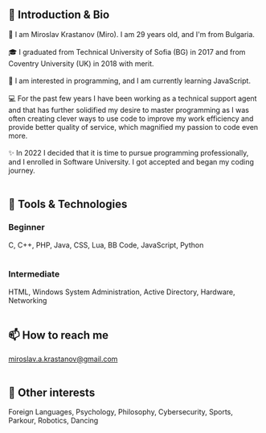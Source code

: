 ## 👋 Introduction & Bio
👦 I am Miroslav Krastanov (Miro). I am 29 years old, and I'm from Bulgaria. <br><br>
🎓 I graduated from Technical University of Sofia (BG) in 2017 and from Coventry University (UK) in 2018 with merit. <br><br>
👀 I am interested in programming, and I am currently learning JavaScript. <br><br>
💻 For the past few years I have been working as a technical support agent and that has further solidified my desire to master programming as I was often creating clever ways to use code to improve my work efficiency and provide better quality of service, which magnified my passion to code even more. <br><br>
✨ In 2022 I decided that it is time to pursue programming professionally, and I enrolled in Software University. I got accepted and began my coding journey. <br><br>

## 🔭 Tools & Technologies
### Beginner
C, C++, PHP, Java, CSS, Lua, BB Code, JavaScript, Python <br><br>

### Intermediate
HTML, Windows System Administration, Active Directory, Hardware, Networking <br><br>

## 📫 How to reach me 
miroslav.a.krastanov@gmail.com <br><br>

## 🤹 Other interests
Foreign Languages, Psychology, Philosophy, Cybersecurity, Sports, Parkour, Robotics, Dancing 
